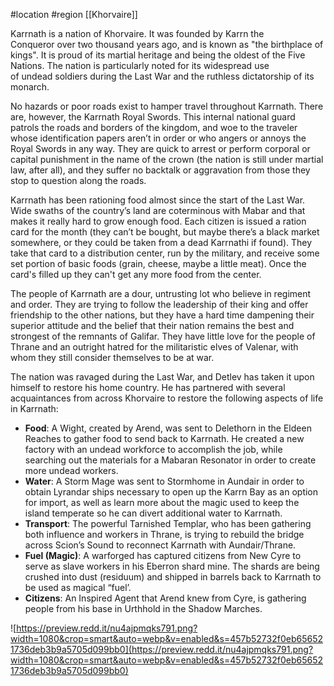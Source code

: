  #location #region [[Khorvaire]]

Karrnath is a nation of Khorvaire. It was founded by Karrn the Conqueror over two thousand years ago, and is known as "the birthplace of kings". It is proud of its martial heritage and being the oldest of the Five Nations. The nation is particularly noted for its widespread use of undead soldiers during the Last War and the ruthless dictatorship of its monarch.

No hazards or poor roads exist to hamper travel throughout Karrnath. There are, however, the Karrnath Royal Swords. This internal national guard patrols the roads and borders of the kingdom, and woe to the traveler whose identification papers aren’t in order or who angers or annoys the Royal Swords in any way. They are quick to arrest or perform corporal or capital punishment in the name of the crown (the nation is still under martial law, after all), and they suffer no backtalk or aggravation from those they stop to question along the roads.

Karrnath has been rationing food almost since the start of the Last War. Wide swaths of the country’s land are coterminous with Mabar and that makes it really hard to grow enough food. Each citizen is issued a ration card for the month (they can’t be bought, but maybe there’s a black market somewhere, or they could be taken from a dead Karrnathi if found). They take that card to a distribution center, run by the military, and receive some set portion of basic foods (grain, cheese, maybe a little meat). Once the card's filled up they can't get any more food from the center.

The people of Karrnath are a dour, untrusting lot who believe in regiment and order. They are trying to follow the leadership of their king and offer friendship to the other nations, but they have a hard time dampening their superior attitude and the belief that their nation remains the best and strongest of the remnants of Galifar. They have little love for the people of Thrane and an outright hatred for the militaristic elves of Valenar, with whom they still consider themselves to be at war.

The nation was ravaged during the Last War, and Detlev has taken it upon himself to restore his home country. He has partnered with several acquaintances from across Khorvaire to restore the following aspects of life in Karrnath:

- **Food**: A Wight, created by Arend, was sent to Delethorn in the Eldeen Reaches to gather food to send back to Karrnath. He created a new factory with an undead workforce to accomplish the job, while searching out the materials for a Mabaran Resonator in order to create more undead workers.
- **Water**: A Storm Mage was sent to Stormhome in Aundair in order to obtain Lyrandar ships necessary to open up the Karrn Bay as an option for import, as well as learn more about the magic used to keep the island temperate so he can divert additional water to Karrnath.
- **Transport**: The powerful Tarnished Templar, who has been gathering both influence and workers in Thrane, is trying to rebuild the bridge across Scion’s Sound to reconnect Karrnath with Aundair/Thrane.
- **Fuel (Magic)**: A warforged has captured citizens from New Cyre to serve as slave workers in his Eberron shard mine. The shards are being crushed into dust (residuum) and shipped in barrels back to Karrnath to be used as magical “fuel’.
- **Citizens**: An Inspired Agent that Arend knew from Cyre, is gathering people from his base in Urthhold in the Shadow Marches.

![https://preview.redd.it/nu4ajpmqks791.png?width=1080&crop=smart&auto=webp&v=enabled&s=457b52732f0eb656521736deb3b9a5705d099bb0](https://preview.redd.it/nu4ajpmqks791.png?width=1080&crop=smart&auto=webp&v=enabled&s=457b52732f0eb656521736deb3b9a5705d099bb0)